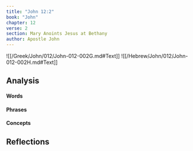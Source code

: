 ```yaml
---
title: "John 12:2"
book: "John"
chapter: 12
verse: 2
section: Mary Anoints Jesus at Bethany
author: Apostle John
---
```

![[/Greek/John/012/John-012-002G.md#Text]]
![[/Hebrew/John/012/John-012-002H.md#Text]]

## Analysis

#### Words

#### Phrases

#### Concepts

## Reflections
